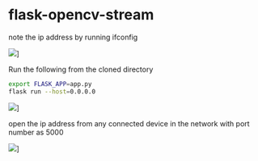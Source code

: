 # flask-opencv-stream

note the ip address by running ifconfig

![](https://i.imgur.com/DkfN8HM.png)]

Run the following from the cloned directory
```sh
export FLASK_APP=app.py
flask run --host=0.0.0.0
```

![](https://i.imgur.com/0CGoaS9.png)]

open the ip address from any connected device in the network with port number as 5000

![](https://i.imgur.com/Wq0ZNWK.jpg)]
